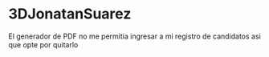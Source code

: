 # 3DJonatanSuarez
El generador de PDF no me permitia ingresar a mi registro de candidatos asi que opte por quitarlo 
